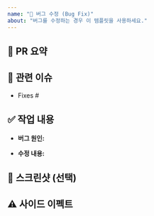 ```yaml
---
name: "🐛 버그 수정 (Bug Fix)"
about: "버그를 수정하는 경우 이 템플릿을 사용하세요."
---
```


## 📝 PR 요약
<!-- 어떤 버그를 어떻게 수정했는지 간략하게 설명해주세요. -->


## 🔗 관련 이슈
<!-- 이 PR로 해결되는 이슈 번호를 적어주세요. 예: Fixes #456 -->
- Fixes #


## ✅ 작업 내용
- **버그 원인:**
<!-- 버그가 발생한 원인을 간략하게 분석해서 적어주세요. -->

- **수정 내용:**
<!-- 어떻게 코드를 수정했는지 구체적으로 설명해주세요. -->


## 📸 스크린샷 (선택)
<!-- 버그가 수정된 것을 확인할 수 있는 스크린샷을 첨부해주세요. -->


## ⚠️ 사이드 이펙트
<!-- 이번 수정으로 인해 영향을 받을 수 있는 다른 부분이 있다면 알려주세요. -->